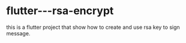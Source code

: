 # flutter---rsa-encrypt
this is a flutter project that show how to create and use rsa key to sign message.
